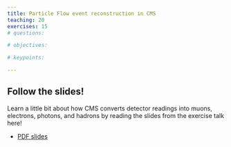 ```yaml
---
title: Particle Flow event reconstruction in CMS
teaching: 20
exercises: 15
# questions:

# objectives:

# keypoints:

---
```


## Follow the slides!

Learn a little bit about how CMS converts detector readings into muons,
electrons, photons, and hadrons by reading the slides from the exercise
talk here!

- [PDF slides](../fig/VisualizationExercise.pdf)
